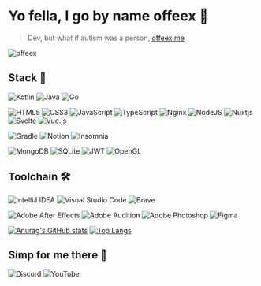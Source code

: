 # Yo fella, I go by name offeex 👋
> Dev, but what if autism was a person, [offeex.me](https://offeex.me)

<p align="left"> <img src="https://komarev.com/ghpvc/?username=offeex&label=Profile%20views&color=0e75b6&style=flat" alt="offeex" /> </p>

## Stack 🗼

![Kotlin](https://img.shields.io/badge/kotlin-%237F52FF.svg?style=flat-square&logo=kotlin&logoColor=white)
![Java](https://img.shields.io/badge/java-%23ED8B00.svg?style=flat&logo=java&logoColor=white)
![Go](https://img.shields.io/badge/go-%2300ADD8.svg?style=flat&logo=go&logoColor=white)

![HTML5](https://img.shields.io/badge/html5-%23E34F26.svg?style=flat&logo=html5&logoColor=white)
![CSS3](https://img.shields.io/badge/css3-%231572B6.svg?style=flat&logo=css3&logoColor=white)
![JavaScript](https://img.shields.io/badge/javascript-%23323330.svg?style=flat&logo=javascript&logoColor=%23F7DF1E)
![TypeScript](https://img.shields.io/badge/typescript-%23007ACC.svg?style=flat&logo=typescript&logoColor=white)
![Nginx](https://img.shields.io/badge/nginx-%23009639.svg?style=flat&logo=nginx&logoColor=white)
![NodeJS](https://img.shields.io/badge/node.js-6DA55F?style=flat&logo=node.js&logoColor=white)
![Nuxtjs](https://img.shields.io/badge/Nuxt-002E3B?style=flat&logo=nuxtdotjs&logoColor=#00DC82)
![Svelte](https://img.shields.io/badge/svelte-%23f1413d.svg?style=flat&logo=svelte&logoColor=white)
![Vue.js](https://img.shields.io/badge/vuejs-%2335495e.svg?style=flat&logo=vuedotjs&logoColor=%234FC08D)

![Gradle](https://img.shields.io/badge/Gradle-02303A.svg?style=flat&logo=Gradle&logoColor=white)
![Notion](https://img.shields.io/badge/Notion-%23000000.svg?style=flat&logo=notion&logoColor=white)
![Insomnia](https://img.shields.io/badge/Insomnia-black?style=flat&logo=insomnia&logoColor=5849BE)

![MongoDB](https://img.shields.io/badge/MongoDB-%234ea94b.svg?style=flat&logo=mongodb&logoColor=white)
![SQLite](https://img.shields.io/badge/sqlite-%2307405e.svg?style=flat&logo=sqlite&logoColor=white)
![JWT](https://img.shields.io/badge/JWT-black?style=flat&logo=JSON%20web%20tokens)
![OpenGL](https://img.shields.io/badge/OpenGL-%23FFFFFF.svg?style=flat&logo=opengl)

## Toolchain 🛠

![IntelliJ IDEA](https://img.shields.io/badge/IntelliJIDEA-000000.svg?style=flat&logo=intellij-idea&logoColor=white)
![Visual Studio Code](https://img.shields.io/badge/Visual%20Studio%20Code-0078d7.svg?style=flat&logo=visual-studio-code&logoColor=white)
![Brave](https://img.shields.io/badge/Brave-FB542B?style=flat&logo=Brave&logoColor=white)

![Adobe After Effects](https://img.shields.io/badge/Adobe%20After%20Effects-9999FF.svg?style=flat&logo=Adobe%20After%20Effects&logoColor=white)
![Adobe Audition](https://img.shields.io/badge/Adobe%20Audition-9999FF.svg?style=flat&logo=Adobe%20Audition&logoColor=white)
![Adobe Photoshop](https://img.shields.io/badge/adobe%20photoshop-%2331A8FF.svg?style=flat&logo=adobe%20photoshop&logoColor=white)
![Figma](https://img.shields.io/badge/figma-%23F24E1E.svg?style=flat&logo=figma&logoColor=white)

[![Anurag's GitHub stats](https://github-readme-stats.vercel.app/api?username=offeex&theme=radical)](https://github.com/anuraghazra/github-readme-stats)
[![Top Langs](https://github-readme-stats.vercel.app/api/top-langs/?username=offeex&theme=radical&layout=compact)](https://github.com/anuraghazra/github-readme-stats)

## Simp for me there 💎

![Discord](https://img.shields.io/badge/Discord-%235865F2.svg?style=flat&logo=discord&logoColor=white)
![YouTube](https://img.shields.io/badge/YouTube-%23FF0000.svg?style=flat&logo=YouTube&logoColor=white)
